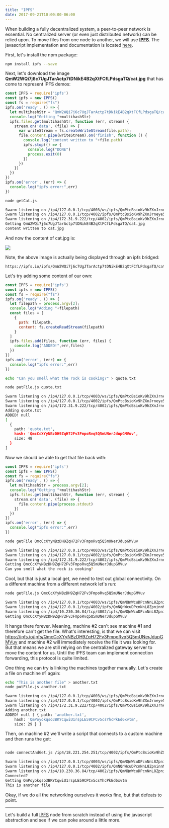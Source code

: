 ```yaml
---
title: "IPFS"
date: 2017-09-21T10:00:00-06:00
---
```

When building a fully decentralized system, a peer-to-peer network is essential. No centralized server (or even just distributed network) can be relied upon. To move files from one node to another, we will use **<a href="https://ipfs.io" target="_blank">IPFS</a>**. The javascript implementation and documentation is located <a href="https://github.com/ipfs/js-ipfs" target="_blank">here</a>.

First, let's install the npm package:

```bash
npm install ipfs --save
```

Next, let's download the image **QmW2WQi7j6c7UgJTarActp7tDNikE4B2qXtFCfLPdsgaTQ/cat.jpg** that has come to represent IPFS demos:

```javascript
const IPFS = require('ipfs')
const ipfs = new IPFS()
const fs = require("fs")
ipfs.on('ready', () => {
  let multihashStr = "QmW2WQi7j6c7UgJTarActp7tDNikE4B2qXtFCfLPdsgaTQ/cat.jpg"
  console.log("Getting "+multihashStr)
  ipfs.files.get(multihashStr, function (err, stream) {
    stream.on('data', (file) => {
      var writeStream = fs.createWriteStream(file.path);
      file.content.pipe(writeStream).on('finish', function () {
        console.log("content written to "+file.path)
        ipfs.stop(() => {
          console.log("DONE")
          process.exit(0)
        })
      })
    })
  })
})
ipfs.on('error', (err) => {
  console.log("ipfs error:",err)
})

```
```bash
node getCat.js

Swarm listening on /ip4/127.0.0.1/tcp/4003/ws/ipfs/QmPtcBsioKv9hZXnJrneye5Vc2qxu3pJnn4xczVReSA6fC
Swarm listening on /ip4/127.0.0.1/tcp/4002/ipfs/QmPtcBsioKv9hZXnJrneye5Vc2qxu3pJnn4xczVReSA6fC
Swarm listening on /ip4/172.31.9.222/tcp/4002/ipfs/QmPtcBsioKv9hZXnJrneye5Vc2qxu3pJnn4xczVReSA6fC
Getting QmW2WQi7j6c7UgJTarActp7tDNikE4B2qXtFCfLPdsgaTQ/cat.jpg
content written to cat.jpg
```

And now the content of cat.jpg is:

<img src="https://ipfs.io/ipfs/QmW2WQi7j6c7UgJTarActp7tDNikE4B2qXtFCfLPdsgaTQ/cat.jpg" />

Note, the above image is actually being displayed through an ipfs bridged:

```
https://ipfs.io/ipfs/QmW2WQi7j6c7UgJTarActp7tDNikE4B2qXtFCfLPdsgaTQ/cat.jpg
```

Let's try adding some content of our own:

```javascript
const IPFS = require('ipfs')
const ipfs = new IPFS()
const fs = require("fs")
ipfs.on('ready', () => {
  let filepath = process.argv[2];
  console.log("Adding "+filepath)
  const files = [
    {
      path: filepath,
      content: fs.createReadStream(filepath)
    }
  ]
  ipfs.files.add(files, function (err, files) {
    console.log("ADDED!",err,files)
  })
})
ipfs.on('error', (err) => {
  console.log("ipfs error:",err)
})

```
```bash
echo "Can you smell what the rock is cooking?" > quote.txt

node putFile.js quote.txt
```

```bash
Swarm listening on /ip4/127.0.0.1/tcp/4003/ws/ipfs/QmPtcBsioKv9hZXnJrneye5Vc2qxu3pJnn4xczVReSA6fC
Swarm listening on /ip4/127.0.0.1/tcp/4002/ipfs/QmPtcBsioKv9hZXnJrneye5Vc2qxu3pJnn4xczVReSA6fC
Swarm listening on /ip4/172.31.9.222/tcp/4002/ipfs/QmPtcBsioKv9hZXnJrneye5Vc2qxu3pJnn4xczVReSA6fC
Adding quote.txt
ADDED! null
[
  {
    path: 'quote.txt',
    hash: 'QmcCcXYyNBzDH9ZqH72Fv3FmpoRvq5Q5mUNerJdupGMVuv',
    size: 48
  }
]
```

Now we should be able to get that file back with:

```javascript
const IPFS = require('ipfs')
const ipfs = new IPFS()
const fs = require("fs")
ipfs.on('ready', () => {
  let multihashStr = process.argv[2];
  console.log("Getting "+multihashStr)
  ipfs.files.get(multihashStr, function (err, stream) {
    stream.on('data', (file) => {
      file.content.pipe(process.stdout)
    })
  })
})
ipfs.on('error', (err) => {
  console.log("ipfs error:",err)
})

```
```bash
node getFile QmcCcXYyNBzDH9ZqH72Fv3FmpoRvq5Q5mUNerJdupGMVuv
```

```bash
Swarm listening on /ip4/127.0.0.1/tcp/4003/ws/ipfs/QmPtcBsioKv9hZXnJrneye5Vc2qxu3pJnn4xczVReSA6fC
Swarm listening on /ip4/127.0.0.1/tcp/4002/ipfs/QmPtcBsioKv9hZXnJrneye5Vc2qxu3pJnn4xczVReSA6fC
Swarm listening on /ip4/172.31.9.222/tcp/4002/ipfs/QmPtcBsioKv9hZXnJrneye5Vc2qxu3pJnn4xczVReSA6fC
Getting QmcCcXYyNBzDH9ZqH72Fv3FmpoRvq5Q5mUNerJdupGMVuv
Can you smell what the rock is cooking?
```

Cool, but that is just a local get, we need to test out global connectivity. On a different machine from a different network let's run:

```bash
node getFile.js QmcCcXYyNBzDH9ZqH72Fv3FmpoRvq5Q5mUNerJdupGMVuv

Swarm listening on /ip4/127.0.0.1/tcp/4003/ws/ipfs/QmNQnWcuDPcnNnL8ZpninnM5gxyp9FAHhZ81bisNHZ23Rx
Swarm listening on /ip4/127.0.0.1/tcp/4002/ipfs/QmNQnWcuDPcnNnL8ZpninnM5gxyp9FAHhZ81bisNHZ23Rx
Swarm listening on /ip4/10.230.36.84/tcp/4002/ipfs/QmNQnWcuDPcnNnL8ZpninnM5gxyp9FAHhZ81bisNHZ23Rx
Getting QmcCcXYyNBzDH9ZqH72Fv3FmpoRvq5Q5mUNerJdupGMVuv
```

It hangs there forever. Meaning, machine #2 can't see machine #1 and therefore can't get the file. What's interesting, is that we can visit <a href="https://ipfs.io/ipfs/QmcCcXYyNBzDH9ZqH72Fv3FmpoRvq5Q5mUNerJdupGMVuv" target="_blank">https://ipfs.io/ipfs/QmcCcXYyNBzDH9ZqH72Fv3FmpoRvq5Q5mUNerJdupGMVuv</a> and machine #2 will immediately receive the file it was looking for. But that means we are still relying on the centralized gateway server to move the content for us. Until the IPFS team can implement connection forwarding, this protocol is quite limited.

One thing we can try is linking the machines together manually. Let's create a file on machine #1 again:

```bash
echo "This is another file" > another.txt
node putFile.js another.txt

Swarm listening on /ip4/127.0.0.1/tcp/4003/ws/ipfs/QmPtcBsioKv9hZXnJrneye5Vc2qxu3pJnn4xczVReSA6fC
Swarm listening on /ip4/127.0.0.1/tcp/4002/ipfs/QmPtcBsioKv9hZXnJrneye5Vc2qxu3pJnn4xczVReSA6fC
Swarm listening on /ip4/172.31.9.222/tcp/4002/ipfs/QmPtcBsioKv9hZXnJrneye5Vc2qxu3pJnn4xczVReSA6fC
Adding another.txt
ADDED! null [ { path: 'another.txt',
    hash: 'QmPoyokqso3BKYCqwiU1rspLE59CPCv5csYhcPkEd6xvtm',
    size: 29 } ]
```

Then, on machine #2 we'll write a script that connects to a custom machine and then runs the get:

```javascript

```
```bash
node connectAndGet.js /ip4/18.221.254.251/tcp/4002/ipfs/QmPtcBsioKv9hZXnJrneye5Vc2qxu3pJnn4xczVReSA6fC QmPoyokqso3BKYCqwiU1rspLE59CPCv5csYhcPkEd6xvtm

Swarm listening on /ip4/127.0.0.1/tcp/4003/ws/ipfs/QmNQnWcuDPcnNnL8ZpninnM5gxyp9FAHhZ81bisNHZ23Rx
Swarm listening on /ip4/127.0.0.1/tcp/4002/ipfs/QmNQnWcuDPcnNnL8ZpninnM5gxyp9FAHhZ81bisNHZ23Rx
Swarm listening on /ip4/10.230.36.84/tcp/4002/ipfs/QmNQnWcuDPcnNnL8ZpninnM5gxyp9FAHhZ81bisNHZ23Rx
Connected?
Getting QmPoyokqso3BKYCqwiU1rspLE59CPCv5csYhcPkEd6xvtm
This is another file
```

Okay, if we do all the networking ourselves it works fine, but that defeats to point.

-----------------------------------------------------------------

Let's build a full <a href="https://ipfs.io" target="_blank">IPFS</a> node from scratch instead of using the javascript abstraction and see if we can poke around a little more. 

